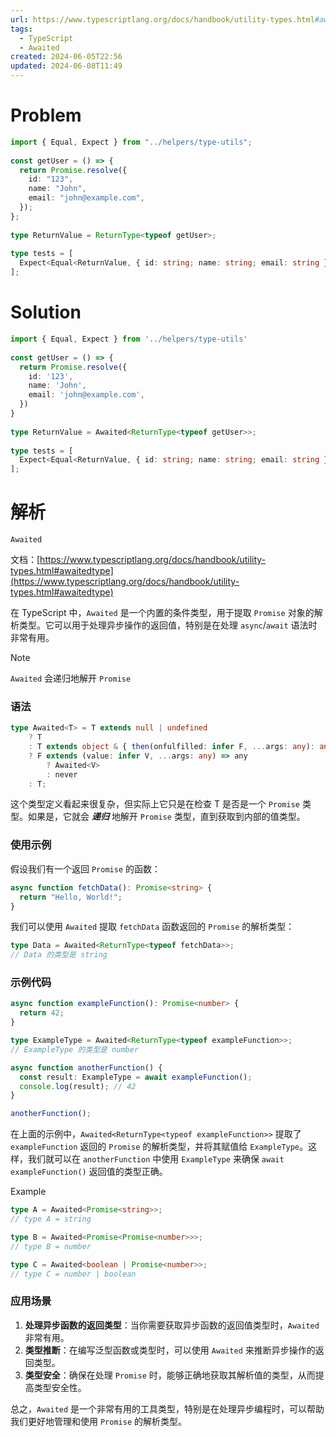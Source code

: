 ```yaml
---
url: https://www.typescriptlang.org/docs/handbook/utility-types.html#awaitedtype
tags:
  - TypeScript
  - Awaited
created: 2024-06-05T22:56
updated: 2024-06-08T11:49
---
```

# Problem

```ts file:problem
import { Equal, Expect } from "../helpers/type-utils";  
  
const getUser = () => {  
  return Promise.resolve({  
    id: "123",  
    name: "John",  
    email: "john@example.com",  
  });  
};  
  
type ReturnValue = ReturnType<typeof getUser>;  
  
type tests = [  
  Expect<Equal<ReturnValue, { id: string; name: string; email: string }>>,  
];
```

# Solution

```ts file:solution fold
import { Equal, Expect } from '../helpers/type-utils'  
  
const getUser = () => {  
  return Promise.resolve({  
    id: '123',  
    name: 'John',  
    email: 'john@example.com',  
  })  
}  
  
type ReturnValue = Awaited<ReturnType<typeof getUser>>;  
  
type tests = [  
  Expect<Equal<ReturnValue, { id: string; name: string; email: string }>>,  
];
```

# 解析

 `Awaited`

文档：[https://www.typescriptlang.org/docs/handbook/utility-types.html#awaitedtype](https://www.typescriptlang.org/docs/handbook/utility-types.html#awaitedtype)

在 TypeScript 中，`Awaited` 是一个内置的条件类型，用于提取 `Promise` 对象的解析类型。它可以用于处理异步操作的返回值，特别是在处理 `async`/`await` 语法时非常有用。

> [!note]
> `Awaited` 会递归地解开 `Promise` 

### 语法

```typescript
type Awaited<T> = T extends null | undefined 
	? T 
	: T extends object & { then(onfulfilled: infer F, ...args: any): any } 
	? F extends (value: infer V, ...args: any) => any 
		? Awaited<V> 
		: never 
	: T;
```

这个类型定义看起来很复杂，但实际上它只是在检查 T 是否是一个 `Promise` 类型。如果是，它就会 ***递归*** 地解开 `Promise` 类型，直到获取到内部的值类型。
### 使用示例

假设我们有一个返回 `Promise` 的函数：

```typescript
async function fetchData(): Promise<string> {
  return "Hello, World!";
}
```

我们可以使用 `Awaited` 提取 `fetchData` 函数返回的 `Promise` 的解析类型：

```typescript
type Data = Awaited<ReturnType<typeof fetchData>>;
// Data 的类型是 string
```
### 示例代码

```typescript
async function exampleFunction(): Promise<number> {
  return 42;
}

type ExampleType = Awaited<ReturnType<typeof exampleFunction>>;
// ExampleType 的类型是 number

async function anotherFunction() {
  const result: ExampleType = await exampleFunction();
  console.log(result); // 42
}

anotherFunction();
```

在上面的示例中，`Awaited<ReturnType<typeof exampleFunction>>` 提取了 `exampleFunction` 返回的 `Promise` 的解析类型，并将其赋值给 `ExampleType`。这样，我们就可以在 `anotherFunction` 中使用 `ExampleType` 来确保 `await exampleFunction()` 返回值的类型正确。

Example

```ts
type A = Awaited<Promise<string>>;
// type A = string

type B = Awaited<Promise<Promise<number>>>;
// type B = number

type C = Awaited<boolean | Promise<number>>;
// type C = number | boolean
```

### 应用场景

1. **处理异步函数的返回类型**：当你需要获取异步函数的返回值类型时，`Awaited` 非常有用。
2. **类型推断**：在编写泛型函数或类型时，可以使用 `Awaited` 来推断异步操作的返回类型。
3. **类型安全**：确保在处理 `Promise` 时，能够正确地获取其解析值的类型，从而提高类型安全性。

总之，`Awaited` 是一个非常有用的工具类型，特别是在处理异步编程时，可以帮助我们更好地管理和使用 `Promise` 的解析类型。